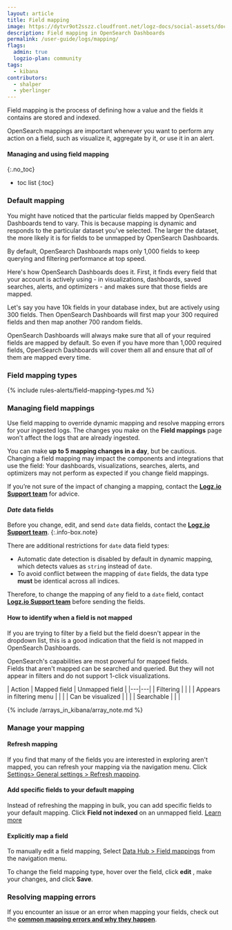 ```yaml
---
layout: article
title: Field mapping
image: https://dytvr9ot2sszz.cloudfront.net/logz-docs/social-assets/docs-social.jpg
description: Field mapping in OpenSearch Dashboards
permalink: /user-guide/logs/mapping/
flags:
  admin: true
  logzio-plan: community
tags:
  - kibana
contributors:
  - shalper
  - yberlinger
---
```


Field mapping is the process of defining how a value and the fields it contains are stored and indexed. 

OpenSearch mappings are important whenever you want to perform any action on a field, such as visualize it, aggregate by it, or use it in an alert.

#### Managing and using field mapping
{:.no_toc}

- toc list
{:toc}


### Default mapping

You might have noticed that the particular fields mapped by OpenSearch Dashboards tend to vary. This is because mapping is dynamic and responds to the particular dataset you've selected. The larger the dataset, the more likely it is for fields to be unmapped by OpenSearch Dashboards.

By default, OpenSearch Dashboards maps only 1,000 fields to keep querying and filtering performance at top speed.

Here's how OpenSearch Dashboards does it. First, it finds every field that your account is actively using - in visualizations, dashboards, saved searches, alerts, and optimizers - and makes sure that those fields are mapped.

Let's say you have 10k fields in your database index, but are actively using 300 fields. Then OpenSearch Dashboards will first map your 300 required fields and then map another 700 random fields.

OpenSearch Dashboards will always make sure that all of your required fields are mapped by default. So even if you have more than 1,000 required fields, OpenSearch Dashboards will cover them all and ensure that _all_ of them are mapped every time.


<!-- 
### Kibana vs. Elasticsearch mapping

Your log fields are determined by the parsing schema for your data. Depending on the complexity of your log data and the parsing it undergoes, your data set may include thousands of fields. Logz.io ensures that _all_ of your log fields are mapped in the database _at all times_.

There is (effectively) no limit on the number of active fields in your database.
If for any reason, an error occurs, and Elasticsearch hits an error that there are too many fields, Logz.io Support will be immediately notified automatically.

Kibana's field mapping has no bearing on your Elasticsearch index and won't prevent any logs from being analyzed and parsed.

-->

### Field mapping types

{% include rules-alerts/field-mapping-types.md %}

### Managing field mappings

Use field mapping to override dynamic mapping and resolve mapping errors for your ingested logs.
The changes you make on the **Field mappings** page won't affect the logs that are already ingested.

You can make **up to 5 mapping changes in a day**, but be cautious. 
Changing a field mapping may impact the components and integrations that use the field: Your dashboards, visualizations, searches, alerts, and optimizers may not perform as expected if you change field mappings. 

If you’re not sure of the impact of changing a mapping, contact the **[Logz.io Support team](mailto:help@logz.io)** for advice.


#### *Date* data fields

Before you change, edit, and send `date` data fields, contact the **[Logz.io Support team](mailto:help@logz.io)**.
{:.info-box.note}

There are additional restrictions for `date` data field types:

* Automatic date detection is disabled by default in dynamic mapping, which detects values as `string` instead of `date`.
* To avoid conflict between the mapping of `date` fields, the data type **must** be identical across all indices.

Therefore, to change the mapping of any field to a `date` field, contact **[Logz.io Support team](mailto:help@logz.io)** before sending the fields.

#### How to identify when a field is not mapped

If you are trying to filter by a field but the field doesn't appear in the dropdown list, this is a good indication that the field is not mapped in OpenSearch Dashboards. 

OpenSearch's capabilities are most powerful for mapped fields. <br>
Fields that aren't mapped can be searched and queried. 
But they will not appear in filters and do not support 1-click visualizations.

| Action | Mapped field | Unmapped field |
|---|---|
| Filtering | <i class="fas fa-check"></i> | <i class="fas fa-times"></i> |
| Appears in filtering menu | <i class="fas fa-check"></i> | <i class="fas fa-times"></i> |
| Can be visualized | <i class="fas fa-check"></i> | <i class="fas fa-times"></i> |
| Searchable | <i class="fas fa-check"></i> | <i class="fas fa-check"></i> |



{% include /arrays_in_kibana/array_note.md %}


### Manage your mapping


<div class="tasklist">

#### Refresh mapping

If you find that many of the fields you are interested in exploring aren't mapped, you can refresh your mapping via the navigation menu. Click [<i class="li li-gear"></i> Settings> General settings > Refresh mapping](https://app.logz.io/#/dashboard/settings/general).


#### Add specific fields to your default mapping

Instead of refreshing the mapping in bulk, you can add specific fields to your default mapping. Click **Field not indexed** on an unmapped field. [Learn more](/user-guide/logs/mapping/field-not-indexed/)

#### Explicitly map a field 

To manually edit a field mapping,
Select [Data Hub > Field mappings](https://app.logz.io/#/dashboard/tools/field-mapping)
from the navigation menu. 

To change the field mapping type, hover over the field, click **edit** <i class="li li-pencil"></i>, make your changes, and click **Save**.

</div>


### Resolving mapping errors 

If you encounter an issue or an error when mapping your fields, check out the **[common mapping errors and why they happen](https://docs.logz.io/user-guide/invalid_logs/#mapping-errors)**.